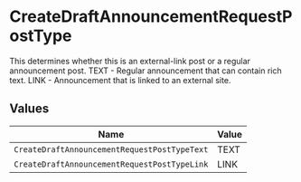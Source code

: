 # CreateDraftAnnouncementRequestPostType

This determines whether this is an external-link post or a regular announcement post. TEXT - Regular announcement that can contain rich text. LINK - Announcement that is linked to an external site.


## Values

| Name                                         | Value                                        |
| -------------------------------------------- | -------------------------------------------- |
| `CreateDraftAnnouncementRequestPostTypeText` | TEXT                                         |
| `CreateDraftAnnouncementRequestPostTypeLink` | LINK                                         |